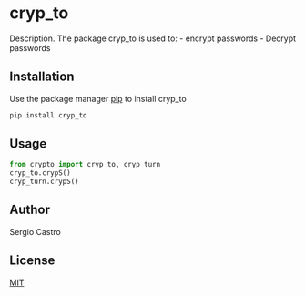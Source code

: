 # cryp_to

Description. 
The package cryp_to is used to:
	- encrypt passwords
	- Decrypt passwords

## Installation

Use the package manager [pip](https://pip.pypa.io/en/stable/) to install cryp_to

```bash
pip install cryp_to
```

## Usage

```python
from crypto import cryp_to, cryp_turn
cryp_to.crypS()
cryp_turn.crypS()
```

## Author
Sergio Castro

## License
[MIT](https://choosealicense.com/licenses/mit/)
